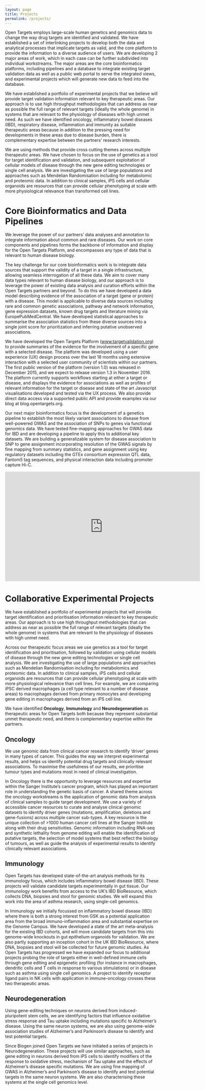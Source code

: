 ```yaml
---
layout: page
title: Projects
permalink: /projects/
---
```



Open Targets employs large-scale human genetics and genomics data to change the way drug targets are identified and validated. We have established a set of interlinking projects to develop both the data and analytical processes that implicate targets as valid, and the core platform to provide the information to a diverse audience of users. We are developing 2 major areas of work, which in each case can be further subdivided into individual workstreams. The major areas are the core bioinformatics platforms, including pipelines and a database to integrate existing target validation data as well as a public web portal to serve the integrated views, and experimental projects which will generate new data to feed into the database.

We have established a portfolio of experimental projects that we believe will provide target validation information relevant to key therapeutic areas. Our approach is to use high throughput methodologies that can address as near as possible the full range of relevant targets (ideally the whole genome) in systems that are relevant to the physiology of diseases with high unmet need. As such we have identified oncology, inflammatory bowel diseases (IBD), respiratory disease, inflammation and immunity as suitable therapeutic areas because in addition to the pressing need for developments in these areas due to disease burden, there is complementary expertise between the partners’ research interests.

We are using methods that provide cross cutting themes across multiple therapeutic areas. We have chosen to focus on the use of genetics as a tool for target identification and validation, and subsequent exploitation of cellular models of disease through the new gene editing technologies or single cell analysis. We are investigating the use of large populations and approaches such as Mendelian Randomisation including for metabolomic and proteomic data. In addition to clinical samples, iPS cells and cellular organoids are resources that can provide cellular phenotyping at scale with more physiological relevance than transformed cell lines.


# Core Bioinformatics and Data Pipelines
We leverage the power of our partners’ data analyses and annotation to integrate information about common and rare diseases. Our work on core components and pipelines forms the backbone of information and display for the Open Targets Platform, and encompasses any type of data that is relevant to human disease biology.

The key challenge for our core bioinformatics work is to integrate data sources that support the validity of a target in a single infrastructure, allowing seamless interrogation of all these data. We aim to cover many data types relevant to human disease biology, and our approach is to leverage the power of existing data analysis and curation efforts within the Open Targets partners and beyond. To do this we have developed a data model describing evidence of the association of a target (gene or protein) with a disease. This model is applicable to diverse data sources including rare and common genetic associations, pathway and network information, gene expression datasets, known drug targets and literature mining via EuropePubMedCentral. We have developed statistical approaches to summarise the association statistics from these diverse sources into a single joint score for prioritization and inferring putative unobserved associations.

We have developed the Open Targets Platform (www.targetvalidation.org) to provide summaries of the evidence for the involvement of a specific gene with a selected disease. The platform was developed using a user experience (UX) design process over the last 18 months using extensive interaction with a selected user community of scientists within our partners. The first public version of the platform (version 1.0) was released in December 2015, and we expect to release version 1.3 in November 2016. The platform currently supports workflows starting at either a target or disease, and displays the evidence for associations as well as profiles of relevant information for the target or disease and state of the art Javascript visualisations developed and tested via the UX process. We also provide direct data access via a supported public API and provide examples via our blog at blog.opentargets.org.

Our next major bioinformatics focus is the development of a genetics pipeline to establish the most likely variant associations to disease from well-powered GWAS and the association of SNPs to genes via functional genomics data. We have tested fine-mapping approaches for GWAS data for IBD and are developing a pipeline to apply this to additional key datasets. We are building a generalizable system for disease association to SNP to gene assignment incorporating resolution of the GWAS signals by fine mapping from summary statistics, and gene assignment using key regulatory datasets including the GTEx consortium expression QTL data, Fantom5 tag sequences, and physical interaction data including promoter capture Hi-C.

<iframe src="https://player.vimeo.com/video/149309356" width="640" height="360" frameborder="0" webkitallowfullscreen mozallowfullscreen allowfullscreen></iframe>



# Collaborative Experimental Projects
We have established a portfolio of experimental projects that will provide target identification and prioritisation information relevant to key therapeutic areas. Our approach is to use high throughput methodologies that can address as near as possible the full range of relevant targets (ideally the whole genome) in systems that are relevant to the physiology of diseases with high unmet need.

Across our therapeutic focus areas we use genetics as a tool for target identification and prioritisation, followed by validation using cellular models of disease through the new gene editing technologies or single cell analysis. We are investigating the use of large populations and approaches such as Mendelian Randomisation including for metabolomics and proteomic data. In addition to clinical samples, iPS cells and cellular organoids are resources that can provide cellular phenotyping at scale with more physiological relevance than cell lines. For example, we are comparing iPSC derived macrophages (a cell type relevant to a number of disease areas) to macrophages derived from primary monocytes and developing gene editing in macrophages derived from an iPS cell line.

We have identified __Oncology__, __Immunology__ and __Neurodegeneration__ as therapeutic areas for Open Targets both because they represent substantial unmet therapeutic need, and there is complementary expertise within the partners.

## Oncology
We use genomic data from clinical cancer research to identify ‘driver’ genes in many types of cancer. This guides the way we interpret experimental results, and helps us identify potential drug targets and clinically relevant associations. To maximise the usefulness of our results, we prioritise tumour types and mutations most in need of clinical investigation.

In Oncology there is the opportunity to leverage resources and expertise within the Sanger Institute’s cancer program, which has played an important role in understanding the genetic basis of cancer. A shared theme across the oncology workstreams is the application of genomic data from analysis of clinical samples to guide target development. We use a variety of accessible cancer resources to curate and analyse clinical genomic datasets to identify driver genes (mutations, amplification, deletions and gene-fusions) across multiple cancer sub-types. A key resource is the unique collection of >1000 human cancer cell lines at the Sanger Institute along with their drug sensitivities. Genomic information including RNA-seq and synthetic lethality from genome editing will enable the identification of putative targets, the selection of model systems that best reflect the biology of tumours, as well as guide the analysis of experimental results to identify clinically relevant associations.

## Immunology
Open Targets has developed state-of-the-art analysis methods for its immunology focus, which includes inflammatory bowel disease (IBD). These projects will validate candidate targets experimentally in gut tissue. Our immunology work benefits from access to the UK’s IBD BioResource, which collects DNA, biopsies and stool for genomic studies. We will expand this work into the area of asthma research, using single-cell genomics.

In Immunology we initially focussed on inflammatory bowel disease (IBD) where there is both a strong interest from GSK as a potential application area from the broad immuno-inflammation area and substantial expertise on the Genome Campus. We have developed a state of the art meta-analysis for the existing IBD cohorts, and will move candidate targets from this into genome-wide knockouts in gut epithelium organoids for validation. We are also partly supporting an inception cohort in the UK IBD BioResource, where DNA, biopsies and stool will be collected for future genomic studies. As Open Targets has progressed we have expanded our focus to additional projects probing the role of targets either in well-defined immune cells through gene editing and epigenetic profiling (for instance in macrophages, dendritic cells and T cells in response to various stimulations) or in disease such as asthma using single cell genomics. A project to identify receptor ligand pairs in NK cells with application in immune-oncology crosses these two therapeutic areas. 

## Neurodegeneration
Using gene-editing techniques on neurons derived from induced-pluripotent stem cells, we are identifying factors that influence oxidative stress response and Tau uptake including mutations specific to Alzheimer’s disease. Using the same neuron systems, we are also using genome-wide association studies of Alzheimer’s and Parkinson’s disease to identify and test potential targets.

Since Biogen joined Open Targets we have initiated a series of projects in Neurodegeneration. These projects will use similar approaches, such as gene editing in neurons derived from iPS cells to identify modifiers of the response to oxidative stress, mechanism of Tau uptake and the effects of Alzheimer’s disease specific mutations. We are using fine mapping of GWAS in Alzheimer’s and Parkinson’s disease to identify and test potential targets in the same neuron systems.  We are also characterising these systems at the single cell genomics level.
